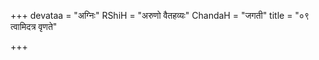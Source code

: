 +++
devataa = "अग्निः"
RShiH = "अरुणो वैतहव्यः"
ChandaH = "जगती"
title = "०९ त्वामिदत्र वृणते"

+++

